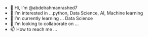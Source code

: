 - 👋 Hi, I’m @abdelrahmanrashed7
- 👀 I’m interested in ...python, Data Science, AI, Machine learning
- 🌱 I’m currently learning ... Data Science 
- 💞️ I’m looking to collaborate on ...
- 📫 How to reach me ...

<!---
abdelrahmanrashed7/abdelrahmanrashed7 is a ✨ special ✨ repository because its `README.md` (this file) appears on your GitHub profile.
You can click the Preview link to take a look at your changes.
--->
